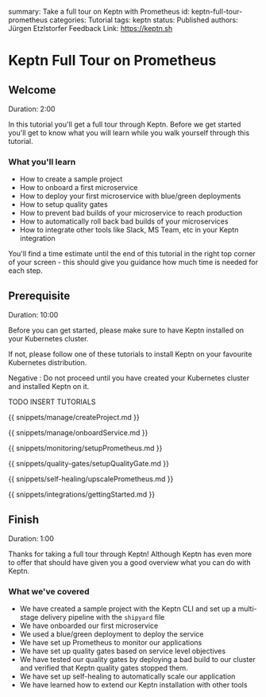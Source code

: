 summary: Take a full tour on Keptn with Prometheus
id: keptn-full-tour-prometheus
categories: Tutorial
tags: keptn
status: Published 
authors: Jürgen Etzlstorfer
Feedback Link: https://keptn.sh


# Keptn Full Tour on Prometheus

## Welcome
Duration: 2:00 

In this tutorial you'll get a full tour through Keptn. Before we get started you'll get to know what you will learn while you walk yourself through this tutorial.

### What you'll learn
- How to create a sample project
- How to onboard a first microservice
- How to deploy your first microservice with blue/green deployments
- How to setup quality gates 
- How to prevent bad builds of your microservice to reach production
- How to automatically roll back bad builds of your microservices
- How to integrate other tools like Slack, MS Team, etc in your Keptn integration

You'll find a time estimate until the end of this tutorial in the right top corner of your screen - this should give you guidance how much time is needed for each step.

## Prerequisite
Duration: 10:00

Before you can get started, please make sure to have Keptn installed on your Kubernetes cluster.

If not, please follow one of these tutorials to install Keptn on your favourite Kubernetes distribution.

Negative
: Do not proceed until you have created your Kubernetes cluster and installed Keptn on it.

TODO INSERT TUTORIALS

<!-- include other files -->

{{ snippets/manage/createProject.md }}

{{ snippets/manage/onboardService.md }}

{{ snippets/monitoring/setupPrometheus.md }}

{{ snippets/quality-gates/setupQualityGate.md }}

{{ snippets/self-healing/upscalePrometheus.md }}

{{ snippets/integrations/gettingStarted.md }}

## Finish
Duration: 1:00

Thanks for taking a full tour through Keptn!
Although Keptn has even more to offer that should have given you a good overview what you can do with Keptn.

### What we've covered

- We have created a sample project with the Keptn CLI and set up a multi-stage delivery pipeline with the `shipyard` file
- We have onboarded our first microservice
- We used a blue/green deployment to deploy the service 
- We have set up Prometheus to monitor our applications
- We have set up quality gates based on service level objectives
- We have tested our quality gates by deploying a bad build to our cluster and verified that Keptn quality gates stopped them.
- We have set up self-healing to automatically scale our application 
- We have learned how to extend our Keptn installation with other tools

